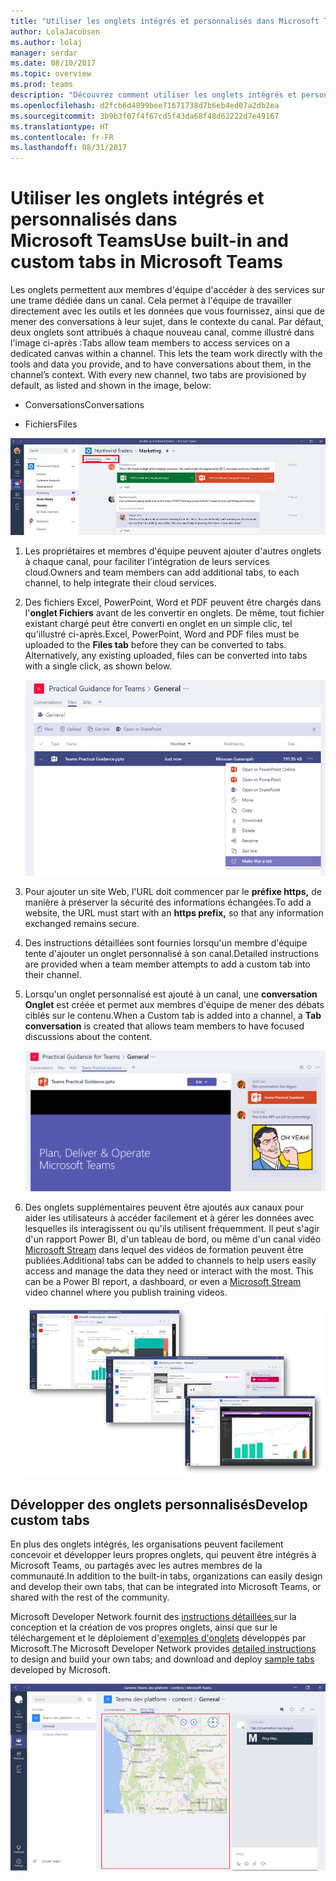 ```yaml
---
title: "Utiliser les onglets intégrés et personnalisés dans Microsoft Teams | Support Microsoft"
author: LolaJacobsen
ms.author: lolaj
manager: serdar
ms.date: 08/10/2017
ms.topic: overview
ms.prod: teams
description: "Découvrez comment utiliser les onglets intégrés et personnalisés pour inclure des fonctionnalités telles des conversations, des fichiers, des mappages, et plus encore."
ms.openlocfilehash: d2fcb6d4899bee71671738d7b6eb4ed07a2db2ea
ms.sourcegitcommit: 3b9b3f07f4f67cd5f43da68f48d62222d7e49167
ms.translationtype: HT
ms.contentlocale: fr-FR
ms.lasthandoff: 08/31/2017
---
```

<a name="use-built-in-and-custom-tabs-in-microsoft-teams"></a><span data-ttu-id="bd837-103">Utiliser les onglets intégrés et personnalisés dans Microsoft Teams</span><span class="sxs-lookup"><span data-stu-id="bd837-103">Use built-in and custom tabs in Microsoft Teams</span></span>
==================================================

<span data-ttu-id="bd837-p101">Les onglets permettent aux membres d'équipe d'accéder à des services sur une trame dédiée dans un canal. Cela permet à l'équipe de travailler directement avec les outils et les données que vous fournissez, ainsi que de mener des conversations à leur sujet, dans le contexte du canal. Par défaut, deux onglets sont attribués à chaque nouveau canal, comme illustré dans l'image ci-après :</span><span class="sxs-lookup"><span data-stu-id="bd837-p101">Tabs allow team members to access services on a dedicated canvas within a channel. This lets the team work directly with the tools and data you provide, and to have conversations about them, in the channel’s context. With every new channel, two tabs are provisioned by default, as listed and shown in the image, below:</span></span>

-   <span data-ttu-id="bd837-107">Conversations</span><span class="sxs-lookup"><span data-stu-id="bd837-107">Conversations</span></span>

-   <span data-ttu-id="bd837-108">Fichiers</span><span class="sxs-lookup"><span data-stu-id="bd837-108">Files</span></span>

![](media/Use_built-in_and_custom_tabs_in_Microsoft_Teams_image1.png)

1.  <span data-ttu-id="bd837-109">Les propriétaires et membres d'équipe peuvent ajouter d'autres onglets à chaque canal, pour faciliter l'intégration de leurs services cloud.</span><span class="sxs-lookup"><span data-stu-id="bd837-109">Owners and team members can add additional tabs, to each channel, to help integrate their cloud services.</span></span>

2.  <span data-ttu-id="bd837-p102">Des fichiers Excel, PowerPoint, Word et PDF peuvent être chargés dans l'**onglet Fichiers** avant de les convertir en onglets. De même, tout fichier existant chargé peut être converti en onglet en un simple clic, tel qu'illustré ci-après.</span><span class="sxs-lookup"><span data-stu-id="bd837-p102">Excel, PowerPoint, Word and PDF files must be uploaded to the **Files tab** before they can be converted to tabs. Alternatively, any existing uploaded, files can be converted into tabs with a single click, as shown below.</span></span>

    ![](media/Use_built-in_and_custom_tabs_in_Microsoft_Teams_image2.png)

3.  <span data-ttu-id="bd837-112">Pour ajouter un site Web, l'URL doit commencer par le **préfixe https,** de manière à préserver la sécurité des informations échangées.</span><span class="sxs-lookup"><span data-stu-id="bd837-112">To add a website, the URL must start with an **https prefix,** so that any information exchanged remains secure.</span></span>

4.  <span data-ttu-id="bd837-113">Des instructions détaillées sont fournies lorsqu'un membre d'équipe tente d'ajouter un onglet personnalisé à son canal.</span><span class="sxs-lookup"><span data-stu-id="bd837-113">Detailed instructions are provided when a team member attempts to add a custom tab into their channel.</span></span>

5.  <span data-ttu-id="bd837-114">Lorsqu'un onglet personnalisé est ajouté à un canal, une **conversation Onglet** est créée et permet aux membres d'équipe de mener des débats ciblés sur le contenu.</span><span class="sxs-lookup"><span data-stu-id="bd837-114">When a Custom tab is added into a channel, a **Tab conversation** is created that allows team members to have focused discussions about the content.</span></span>

    ![](media/Use_built-in_and_custom_tabs_in_Microsoft_Teams_image3.png)

6.  <span data-ttu-id="bd837-p103">Des onglets supplémentaires peuvent être ajoutés aux canaux pour aider les utilisateurs à accéder facilement et à gérer les données avec lesquelles ils interagissent ou qu'ils utilisent fréquemment. Il peut s'agir d'un rapport Power BI, d'un tableau de bord, ou même d'un canal vidéo [Microsoft Stream](https://go.microsoft.com/fwlink/?linkid=855785) dans lequel des vidéos de formation peuvent être publiées.</span><span class="sxs-lookup"><span data-stu-id="bd837-p103">Additional tabs can be added to channels to help users easily access and manage the data they need or interact with the most. This can be a Power BI report, a dashboard, or even a [Microsoft Stream](https://go.microsoft.com/fwlink/?linkid=855785) video channel where you publish training videos.</span></span>

    ![](media/Use_built-in_and_custom_tabs_in_Microsoft_Teams_image4.png)

<a name="develop-custom-tabs"></a><span data-ttu-id="bd837-117">Développer des onglets personnalisés</span><span class="sxs-lookup"><span data-stu-id="bd837-117">Develop custom tabs</span></span>
-------------------

<span data-ttu-id="bd837-118">En plus des onglets intégrés, les organisations peuvent facilement concevoir et développer leurs propres onglets, qui peuvent être intégrés à Microsoft Teams, ou partagés avec les autres membres de la communauté.</span><span class="sxs-lookup"><span data-stu-id="bd837-118">In addition to the built-in tabs, organizations can easily design and develop their own tabs, that can be integrated into Microsoft Teams, or shared with the rest of the community.</span></span>

<span data-ttu-id="bd837-119">Microsoft Developer Network fournit des [instructions détaillées ](https://go.microsoft.com/fwlink/?linkid=855786) sur la conception et la création de vos propres onglets, ainsi que sur le téléchargement et le déploiement d'[exemples d'onglets](https://go.microsoft.com/fwlink/?linkid=855787) développés par Microsoft.</span><span class="sxs-lookup"><span data-stu-id="bd837-119">The Microsoft Developer Network provides [detailed instructions](https://go.microsoft.com/fwlink/?linkid=855786) to design and build your own tabs; and download and deploy [sample tabs](https://go.microsoft.com/fwlink/?linkid=855787) developed by Microsoft.</span></span>

![](media/Use_built-in_and_custom_tabs_in_Microsoft_Teams_image5.png)
